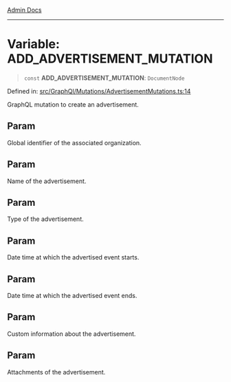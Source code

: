[Admin Docs](/)

---

# Variable: ADD_ADVERTISEMENT_MUTATION

> `const` **ADD_ADVERTISEMENT_MUTATION**: `DocumentNode`

Defined in: [src/GraphQl/Mutations/AdvertisementMutations.ts:14](https://github.com/PalisadoesFoundation/talawa-admin/blob/main/src/GraphQl/Mutations/AdvertisementMutations.ts#L14)

GraphQL mutation to create an advertisement.

## Param

Global identifier of the associated organization.

## Param

Name of the advertisement.

## Param

Type of the advertisement.

## Param

Date time at which the advertised event starts.

## Param

Date time at which the advertised event ends.

## Param

Custom information about the advertisement.

## Param

Attachments of the advertisement.
